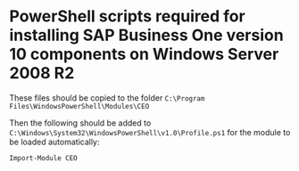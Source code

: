 # PowerShell scripts required for installing SAP Business One version 10 components on Windows Server 2008 R2
These files should be copied to the folder `C:\Program Files\WindowsPowerShell\Modules\CEO`

Then the following should be added to `C:\Windows\System32\WindowsPowerShell\v1.0\Profile.ps1` for the module to be loaded automatically:

`Import-Module CEO`
